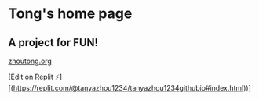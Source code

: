 # Tong's home page
## A project for FUN!
[zhoutong.org](https://zhoutong.org/)

[Edit on Replit ⚡️][(https://replit.com/@tanyazhou1234/tanyazhou1234githubio#index.html))]
